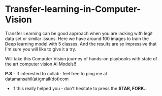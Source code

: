 # Transfer-learning-in-Computer-Vision
Transfer Learning can be good approach when you are lacking with legit data set or similar issues.
Here we have around 100 images to train the Deep learning model with 5 classes.
And the results are so impressive that I'm sure you will like to give it a try.

Will take this Computer Vision journey of hands-on playbooks with state of the art computer vision AI Models!!

**P.S** - If interested to collab- feel free to ping me at datamansahil(at)gmail(dot)com
- If this really helped you - don't hesitate to press the **STAR, FORK..** 
